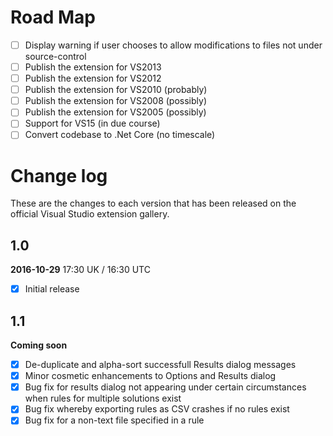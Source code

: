 # Road Map

- [ ] Display warning if user chooses to allow modifications to files not under source-control
- [ ] Publish the extension for VS2013
- [ ] Publish the extension for VS2012
- [ ] Publish the extension for VS2010 (probably)
- [ ] Publish the extension for VS2008 (possibly)
- [ ] Publish the extension for VS2005 (possibly)
- [ ] Support for VS15 (in due course)
- [ ] Convert codebase to .Net Core (no timescale)

# Change log

These are the changes to each version that has been released
on the official Visual Studio extension gallery.

## 1.0

**2016-10-29** 17:30 UK / 16:30 UTC

- [x] Initial release

## 1.1

**Coming soon**

- [x] De-duplicate and alpha-sort successfull Results dialog messages
- [x] Minor cosmetic enhancements to Options and Results dialog
- [x] Bug fix for results dialog not appearing under certain circumstances when rules for multiple solutions exist
- [x] Bug fix whereby exporting rules as CSV crashes if no rules exist
- [x] Bug fix for a non-text file specified in a rule
